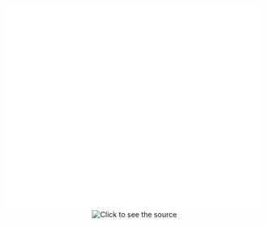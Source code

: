 <div align="center">
  		<img src="header.svg" width="800" height="400" alt="Click to see the source">
  <img src="https://streak-stats.demolab.com?user=NikunjSinghania&theme=graywhite&hide_border=true" width="800" height="400" alt="Click to see the source">
</div>
